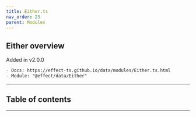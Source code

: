 ```yaml
---
title: Either.ts
nav_order: 23
parent: Modules
---
```


## Either overview

Added in v2.0.0

```md
- Docs: https://effect-ts.github.io/data/modules/Either.ts.html
- Module: "@effect/data/Either"
```

---

<h2 class="text-delta">Table of contents</h2>

---
